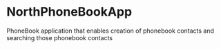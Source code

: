 # NorthPhoneBookApp
PhoneBook application that enables creation of phonebook contacts and searching those phonebook contacts
